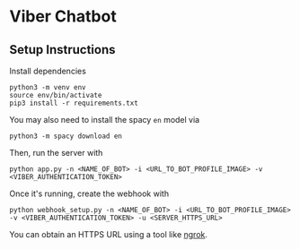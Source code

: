 # Viber Chatbot

## Setup Instructions
Install dependencies
```
python3 -m venv env
source env/bin/activate
pip3 install -r requirements.txt
```
You may also need to install the spacy `en` model via
```
python3 -m spacy download en
```
Then, run the server with
```
python app.py -n <NAME_OF_BOT> -i <URL_TO_BOT_PROFILE_IMAGE> -v <VIBER_AUTHENTICATION_TOKEN>
```
Once it's running, create the webhook with
```
python webhook_setup.py -n <NAME_OF_BOT> -i <URL_TO_BOT_PROFILE_IMAGE> -v <VIBER_AUTHENTICATION_TOKEN> -u <SERVER_HTTPS_URL>
```

You can obtain an HTTPS URL using a tool like [ngrok](https://ngrok.com/).
```

